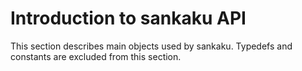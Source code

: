 # Introduction to sankaku API

This section describes main objects used by sankaku. Typedefs and constants are
excluded from this section.
